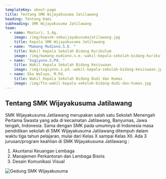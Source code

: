 ```yaml
---
templateKey: about-page
title: Tentang SMK Wijayakusuma Jatilawang
heading: Tentang Kami
subheading: SMK Wijayakusuma Jatilawang
team:
  - name: Masturi, S.Ag.
    image: /img/kepsek-smkwijayakusumajatilawang.jpg
    title: Kepala SMK Wijayakusuma Jatilawang
  - name: "Mamang Mudiono.S.E. "
    title: Wakil Kepala Sekolah Bidang Kurikulum
    image: /img/mamang-mudiono.s.e.-wakil-kepala-sekolah-bidang-kurikulum.jpg
  - name: "Sugiyono.S.Pd. "
    title: Wakil Kepala Sekolah Bidang Kesiswaan
    image: /img/sugiyono.s.pd.-wakil-kepala-sekolah-bidang-kesiswaan.jpg
  - name: Eko Waluyo, M.Pd.
    title: Wakil Kepala Sekolah Bidang Dudi dan Humas
    image: /img/fto-wakil-kepala-sekolah-bidang-dudi-dan-humas.jpg
---
```

## Tentang SMK Wijayakusuma Jatilawang

SMK Wijayakusuma Jatilawang merupakan salah satu Sekolah Menengah Pertama Swasta yang ada di kecamatan Jatilawang, Banyumas, Jawa tengah, Indonesia. Sama dengan SMK pada umumnya di Indonesia masa pendidikan sekolah di SMK Wijayakusuma Jatilawang ditempuh dalam waktu tiga tahun pelajaran, mulai dari Kelas X sampai Kelas XII. Ada 3 jurusan/program keahlian di SMK Wijayakusuma Jatilawang : 

1. A﻿kuntansi Keuangan Lembaga
2. M﻿anajemen Perkantoran dan Lembaga Bisnis
3. D﻿esain Komunikasi Visual

![Gedung SMK Wijayakusuma](/img/gedung-smk-wijayakusuma.jpg "Gedung Utama SMK Wijayakusuma Jatilawang")